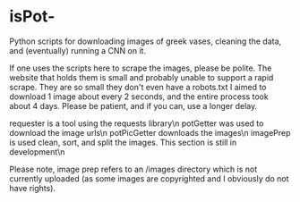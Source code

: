 # isPot-

Python scripts for downloading images of greek vases, cleaning the data, and (eventually) running a CNN on it.

If one uses the scripts here to scrape the images, please be polite.  The website that holds them is small and probably unable
to support a rapid scrape.  They are so small they don't even have a robots.txt
I aimed to download 1 image about every 2 seconds, and the entire process took about 4 days.  Please be patient, and if you can,
use a longer delay.

requester is a tool using the requests library\n
potGetter was used to download the image urls\n
potPicGetter downloads the images\n
imagePrep is used clean, sort, and split the images. This section is still in development\n

Please note, image prep refers to an /images directory which is not currently 
uploaded (as some images are copyrighted and I obviously do not have rights).
